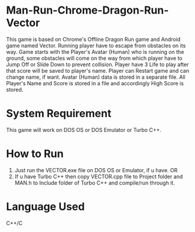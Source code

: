# Man-Run-Chrome-Dragon-Run-Vector
This game is based on Chrome's Offline Dragon Run game and Android game named Vector.
Running player have to escape from obstacles on its way.
Game starts with the Player's Avatar (Human) who is running on the ground, some obstacles will come on the way from which player have to Jump Off or Slide Down to prevent collision. Player have 3 Life to play after that score will be saved to player's name. Player can Restart game and can change name, if want.
Avatar (Human) data is stored in a separate file.
All Player's Name and Score is stored in a file and accordingly High Score is stored.
# System Requirement
This game will work on DOS OS or DOS Emulator or Turbo C++.
# How to Run
1. Just run the VECTOR.exe file on DOS OS or Emulator, if u have. OR
2. If u have Turbo C++ then copy VECTOR.cpp file to Project folder and MAN.h to Include folder of Turbo C++ and compile/run through it.
# Language Used
C++/C
